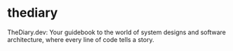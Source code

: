 # thediary
TheDiary.dev: Your guidebook to the world of system designs and software architecture, where every line of code tells a story.
